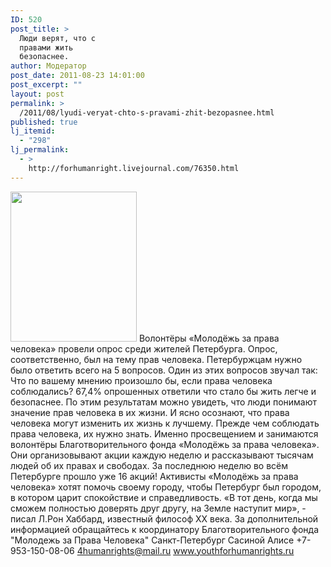 ```yaml
---
ID: 520
post_title: >
  Люди верят, что с
  правами жить
  безопаснее.
author: Модератор
post_date: 2011-08-23 14:01:00
post_excerpt: ""
layout: post
permalink: >
  /2011/08/lyudi-veryat-chto-s-pravami-zhit-bezopasnee.html
published: true
lj_itemid:
  - "298"
lj_permalink:
  - >
    http://forhumanright.livejournal.com/76350.html
---
```

<a href="http://pics.livejournal.com/forhumanright/pic/00008r2h/"><img src="http://pics.livejournal.com/forhumanright/pic/00008r2h" width="202" height="240" border='0'/></a> Волонтёры «Молодёжь за права человека» провели опрос среди жителей Петербурга. Опрос, соответственно, был на тему прав человека. Петербуржцам нужно было ответить всего на 5 вопросов. Один из этих вопросов звучал так: Что по вашему мнению произошло бы, если права человека соблюдались? 
67,4% опрошенных ответили что стало бы жить легче и безопаснее. По этим результатам можно увидеть, что люди понимают значение прав человека в их жизни. И ясно осознают, что права человека могут изменить их жизнь к лучшему.
 Прежде чем соблюдать права человека, их нужно знать. Именно просвещением и занимаются волонтёры Благотворительного фонда «Молодёжь за права человека».  Они организовывают акции каждую неделю и рассказывают тысячам людей об их правах и свободах. За последнюю неделю во всём Петербурге прошло уже 16 акций!
Активисты «Молодёжь за права человека» хотят помочь своему городу, чтобы Петербург был городом, в котором царит спокойствие и справедливость. «В тот день, когда мы сможем полностью доверять друг другу, на Земле наступит мир», - писал Л.Рон Хаббард, известный философ ХХ века. 
За дополнительной информацией обращайтесь к координатору Благотворительного фонда
 "Молодежь за Права Человека" Санкт-Петербург 
Сасиной Алисе 
+7-953-150-08-06 
4humanrights@mail.ru
www.youthforhumanrights.ru